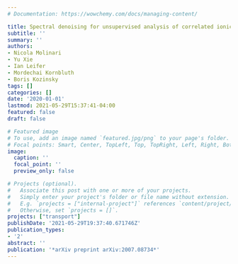 ```yaml
---
# Documentation: https://wowchemy.com/docs/managing-content/

title: Spectral denoising for unsupervised analysis of correlated ionic transport
subtitle: ''
summary: ''
authors:
- Nicola Molinari
- Yu Xie
- Ian Leifer
- Mordechai Kornbluth
- Boris Kozinsky
tags: []
categories: []
date: '2020-01-01'
lastmod: 2021-05-29T15:37:41-04:00
featured: false
draft: false

# Featured image
# To use, add an image named `featured.jpg/png` to your page's folder.
# Focal points: Smart, Center, TopLeft, Top, TopRight, Left, Right, BottomLeft, Bottom, BottomRight.
image:
  caption: ''
  focal_point: ''
  preview_only: false

# Projects (optional).
#   Associate this post with one or more of your projects.
#   Simply enter your project's folder or file name without extension.
#   E.g. `projects = ["internal-project"]` references `content/project/deep-learning/index.md`.
#   Otherwise, set `projects = []`.
projects: ["transport"]
publishDate: '2021-05-29T19:37:40.671746Z'
publication_types:
- '2'
abstract: ''
publication: '*arXiv preprint arXiv:2007.08734*'
---
```

